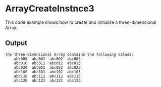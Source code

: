 # ArrayCreateInstnce3

This code example shows how to create and initialize a three-dimensional Array.

## Output

```
The three-dimensional Array contains the following values:
    abc000  abc001  abc002  abc003
    abc010  abc011  abc012  abc013
    abc020  abc021  abc022  abc023
    abc100  abc101  abc102  abc103
    abc110  abc111  abc112  abc113
    abc120  abc121  abc122  abc123
```
